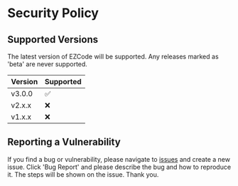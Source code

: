 # Security Policy

## Supported Versions

The latest version of EZCode will be supported. Any releases marked as 'beta' are never supported. 

| Version | Supported          |
| ------- | ------------------ |
| v3.0.0  | :white_check_mark: |
| v2.x.x  | :x:                |
| v1.x.x  | :x:                |

## Reporting a Vulnerability

If you find a bug or vulnerability, please navigate to [issues](https://github.com/EZCodeLanguage/EZCode/issues) and create a new issue. Click 'Bug Report' and please describe the bug and how to reproduce it. The steps will be shown on the issue. Thank you.
